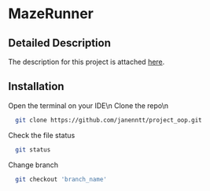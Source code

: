 # MazeRunner
## Detailed Description
The description for this project is attached [here](https://docs.google.com/document/d/1S5YgC9B_ilcQHbAyMuf3JVRaWjPGV_q-Dr_rK6u5cf8/edit?usp=sharing).
## Installation
  Open the terminal on your IDE\n
Clone the repo\n
```bash
  git clone https://github.com/janenntt/project_oop.git
```
Check the file status
```bash
  git status
```
Change branch
```bash
  git checkout 'branch_name'
```
